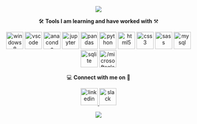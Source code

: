 
<!--
**data-nik/data-nik** is a ✨ _special_ ✨ repository because its `README.md` (this file) appears on your GitHub profile.
-->

<p align="center">
<img src="https://capsule-render.vercel.app/api?type=venom&color=timeGradient&height=300&section=header&text=%20🧙‍♀️%20Welcome,%20Web%20Wizards%20🧙‍♂️%20&fontSize=55&fontColor=999999" />
</p> 

<p align="center">
🛠️  <b>Tools I am learning and have worked with</b>  ⚒️
</p>

<p align="center">
<img src="https://cdn.jsdelivr.net/gh/devicons/devicon/icons/windows8/windows8-original.svg" alt="windows8" width="45" height="45"/>
<link rel="stylesheet" href="https://cdn.jsdelivr.net/gh/devicons/devicon@v2.15.1/devicon.min.css">
<img src="https://cdn.jsdelivr.net/gh/devicons/devicon/icons/vscode/vscode-original.svg" alt="vscode" width="45" height="45"/>
<img src="https://cdn.jsdelivr.net/gh/devicons/devicon/icons/anaconda/anaconda-original.svg" alt="anaconda" width="45" height="45"/>
<img src="https://cdn.jsdelivr.net/gh/devicons/devicon/icons/jupyter/jupyter-original-wordmark.svg" alt="jupyter" width="45" height="45"/>
<img src="https://cdn.jsdelivr.net/gh/devicons/devicon/icons/pandas/pandas-original.svg" alt="pandas" width="45" height="45"/>
<img src="https://cdn.jsdelivr.net/gh/devicons/devicon/icons/python/python-original.svg" alt="python" width="45" height="45"/>
<img src="https://cdn.jsdelivr.net/gh/devicons/devicon/icons/html5/html5-original.svg" alt="html5" width="45" height="45"/>
<img src="https://cdn.jsdelivr.net/gh/devicons/devicon/icons/css3/css3-original.svg" alt="css3" width="45" height="45"/>
<img src="https://cdn.jsdelivr.net/gh/devicons/devicon/icons/sass/sass-original.svg" alt="sass" width="45" height="45"/>
<img src="https://cdn.jsdelivr.net/gh/devicons/devicon/icons/mysql/mysql-original-wordmark.svg" alt="mysql" width="45" height="45"/>
<img src="https://cdn.jsdelivr.net/gh/devicons/devicon/icons/sqlite/sqlite-original-wordmark.svg" alt="sqlite" width="45" height="45"/>
<img src="https://cdn.jsdelivr.net/gh/devicons/devicon/icons//microsoftsqlserver//microsoftsqlserver-plain-wordmark.svg" alt="/microsoftsqlserver" width="45" height="45" />
</p>



<p align="center">
💻  <b>Connect with me on</b>  📱
</p>
<p align="center">
<a href="https://www.linkedin.com/in/nicholas-s-87834b29b/" target="blank">
<img src="https://cdn.jsdelivr.net/gh/devicons/devicon/icons/linkedin/linkedin-original.svg" alt="linkedin" width="45" height="45"/>
</a>
<img src="https://cdn.jsdelivr.net/gh/devicons/devicon/icons/slack/slack-original.svg" alt="slack" width="45" height="45"/>
</p>




<p align="center"> 
<img src="https://capsule-render.vercel.app/api?type=waving&color=timeGradient&height=150&section=footer" />
</p>
